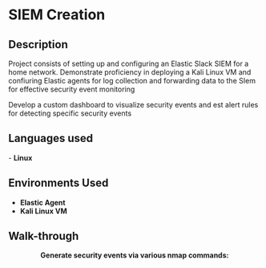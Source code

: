<h1>SIEM Creation</h1>

<h2>Description</h2>
Project consists of setting up and configuring an Elastic Slack SIEM for a home network. Demonstrate proficiency in deploying a Kali Linux VM and confiuring Elastic agents for log collection and forwarding data to the SIem for effective security event monitoring

Develop a custom dashboard to visualize security events and est alert rules for detecting specific security events

<h2>Languages used</h2>
- <b>Linux</b>

<h2>Environments Used</h2>

- <b>Elastic Agent
- Kali Linux VM
  
<h2>Walk-through</h2>

<p align="center">
Generate security events via various nmap commands:  <br/>
